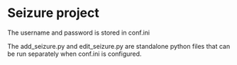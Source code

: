 # Seizure project

The username and password is stored in conf.ini

The add_seizure.py and edit_seizure.py are standalone python files that can be run separately when conf.ini is configured.
